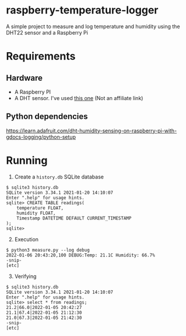 # raspberry-temperature-logger
A simple project to measure and log temperature and humidity using the DHT22 sensor and a Raspberry Pi

# Requirements
## Hardware
- A Raspberry PI
- A DHT sensor. I've used [this one](https://www.banggood.com/DHT22-Single-bus-Digital-Temperature-and-Humidity-Sensor-Module-Electronic-Building-Blocks-AM2302-3_3V-5V-DC-p-1457358.html?rmmds=myorder&cur_warehouse=CN) (Not an affiliate link)

## Python dependencies
https://learn.adafruit.com/dht-humidity-sensing-on-raspberry-pi-with-gdocs-logging/python-setup

# Running

1. Create a `history.db` SQLite database
```
$ sqlite3 history.db
SQLite version 3.34.1 2021-01-20 14:10:07
Enter ".help" for usage hints.
sqlite> CREATE TABLE readings(
    temperature FLOAT,
    humidity FLOAT,
    Timestamp DATETIME DEFAULT CURRENT_TIMESTAMP
);
sqlite>
```
2. Execution
```
$ python3 measure.py --log debug
2022-01-06 20:43:20,100 DEBUG:Temp: 21.1C Humidity: 66.7%
-snip-
[etc]
```

3. Verifying
```
$ sqlite3 history.db
SQLite version 3.34.1 2021-01-20 14:10:07
Enter ".help" for usage hints.
sqlite> select * from readings;
21.2|66.0|2022-01-05 20:42:27
21.1|67.4|2022-01-05 21:12:30
21.0|67.3|2022-01-05 21:42:30
-snip-
[etc]
```
